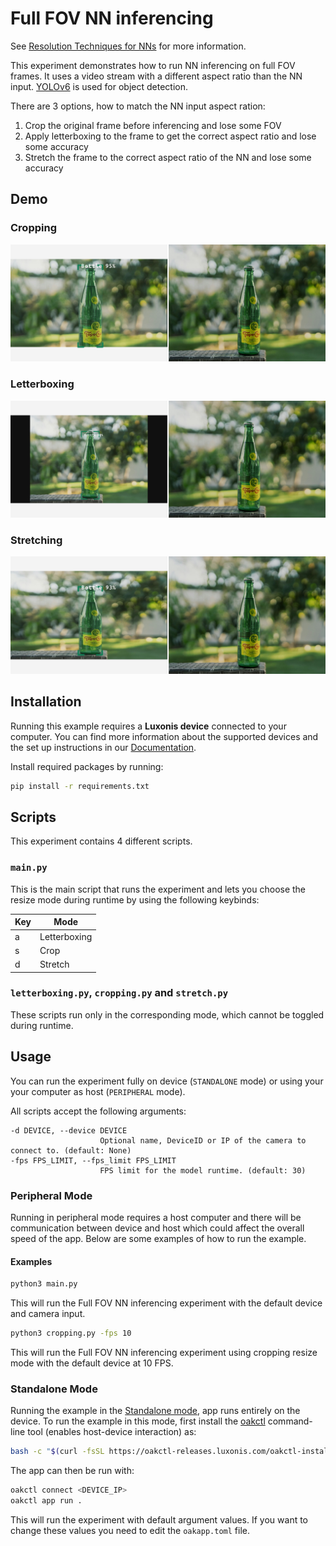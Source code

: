 # Full FOV NN inferencing

See [Resolution Techniques for NNs](https://docs.luxonis.com/software/depthai/resolution-techniques) for more information.

This experiment demonstrates how to run NN inferencing on full FOV frames. It uses a video stream with a different aspect ratio than the NN input. [YOLOv6](https://hub.luxonis.com/ai/models/face58c4-45ab-42a0-bafc-19f9fee8a034) is used for object detection.

There are 3 options, how to match the NN input aspect ration:

1. Crop the original frame before inferencing and lose some FOV
1. Apply letterboxing to the frame to get the correct aspect ratio and lose some accuracy
1. Stretch the frame to the correct aspect ratio of the NN and lose some accuracy

## Demo

### Cropping

![cropping example](media/crop_example.jpg)

### Letterboxing

![letterboxing example](media/letterbox_example.jpg)

### Stretching

![stretching example](media/stretch_example.jpg)

## Installation

Running this example requires a **Luxonis device** connected to your computer. You can find more information about the supported devices and the set up instructions in our [Documentation](https://rvc4.docs.luxonis.com/hardware).

Install required packages by running:

```bash
pip install -r requirements.txt
```

## Scripts

This experiment contains 4 different scripts.

### `main.py`

This is the main script that runs the experiment and lets you choose the resize mode during runtime by using the following keybinds:

| Key | Mode         |
| --- | ------------ |
| a   | Letterboxing |
| s   | Crop         |
| d   | Stretch      |

### `letterboxing.py`, `cropping.py` and `stretch.py`

These scripts run only in the corresponding mode, which cannot be toggled during runtime.

## Usage

You can run the experiment fully on device (`STANDALONE` mode) or using your your computer as host (`PERIPHERAL` mode).

All scripts accept the following arguments:

```
-d DEVICE, --device DEVICE
                    Optional name, DeviceID or IP of the camera to connect to. (default: None)
-fps FPS_LIMIT, --fps_limit FPS_LIMIT
                    FPS limit for the model runtime. (default: 30)
```

### Peripheral Mode

Running in peripheral mode requires a host computer and there will be communication between device and host which could affect the overall speed of the app. Below are some examples of how to run the example.

#### Examples

```bash
python3 main.py
```

This will run the Full FOV NN inferencing experiment with the default device and camera input.

```bash
python3 cropping.py -fps 10
```

This will run the Full FOV NN inferencing experiment using cropping resize mode with the default device at 10 FPS.

### Standalone Mode

Running the example in the [Standalone mode](https://rvc4.docs.luxonis.com/software/depthai/standalone/), app runs entirely on the device.
To run the example in this mode, first install the [oakctl](https://rvc4.docs.luxonis.com/software/tools/oakctl/) command-line tool (enables host-device interaction) as:

```bash
bash -c "$(curl -fsSL https://oakctl-releases.luxonis.com/oakctl-installer.sh)"
```

The app can then be run with:

```bash
oakctl connect <DEVICE_IP>
oakctl app run .
```

This will run the experiment with default argument values. If you want to change these values you need to edit the `oakapp.toml` file.
